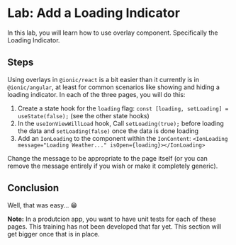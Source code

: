 # Lab: Add a Loading Indicator


In this lab, you will learn how to use overlay component. Specifically the Loading Indicator.

## Steps

Using overlays in `@ionic/react` is a bit easier than it currently is in `@ionic/angular`, at least for common scenarios like showing and hiding a loading indicator. In each of the three pages, you will do this:

1. Create a state hook for the `loading` flag: `const [loading, setLoading] = useState(false);` (see the other state hooks)
1. In the `useIonViewWillLoad` hook, Call `setLoading(true);` before loading the data and `setLoading(false)` once the data is done loading
1. Add an `IonLoading` to the component within the `IonContent`: `<IonLoading message="Loading Weather..." isOpen={loading}></IonLoading>`

Change the message to be appropriate to the page itself (or you can remove the message entirely if you wish or make it completely generic).

## Conclusion

Well, that was easy...  😁

**Note:** In a produtcion app, you want to have unit tests for each of these pages. This training has not been developed that far yet. This section will get bigger once that is in place.
